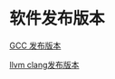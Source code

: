 # 软件发布版本

[GCC 发布版本](https://gcc.gnu.org/releases.html)

[llvm clang发布版本](https://releases.llvm.org/)
